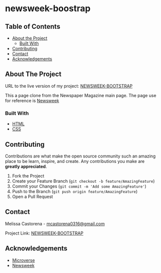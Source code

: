 # newsweek-boostrap

## Table of Contents
* [About the Project](#about-the-project)
  * [Built With](#built-with)
* [Contributing](#contributing)
* [Contact](#contact)
* [Acknowledgements](#acknowledgements)

<!-- ABOUT THE PROJECT -->
## About The Project


URL to the live version of my project: [NEWSWEEK-BOOTSTRAP](https://rawcdn.githack.com/mcastorena0316/newsweek-boostrap/2f9e4fc0040d3f49b8a57609ced9c5a5351091d1/index.html)

This a page clone from the Newspaper Magazine main page. The page use for reference is [Newsweek](https://www.newsweek.com/)

### Built With

* [HTML](https://github.com/mcastorena0316/newsweek-boostrap/blob/developer-branch/index.html)
* [CSS](https://github.com/mcastorena0316/newsweek-boostrap/blob/developer-branch/style.css)

## Contributing

Contributions are what make the open source community such an amazing place to be learn, inspire, and create. Any contributions you make are **greatly appreciated**.

1. Fork the Project
2. Create your Feature Branch (`git checkout -b feature/AmazingFeature`)
3. Commit your Changes (`git commit -m 'Add some AmazingFeature'`)
4. Push to the Branch (`git push origin feature/AmazingFeature`)
5. Open a Pull Request


<!-- CONTACT -->
## Contact

Melissa Castorena - mcastorena0316@gmail.com


Project Link: [NEWSWEEK-BOOTSTRAP](https://github.com/mcastorena0316/newsweek-boostrap/tree/developer-branch)



<!-- ACKNOWLEDGEMENTS -->
## Acknowledgements

* [Microverse](https://www.microverse.org/)
* [Newsweek](https://www.newsweek.com//)








